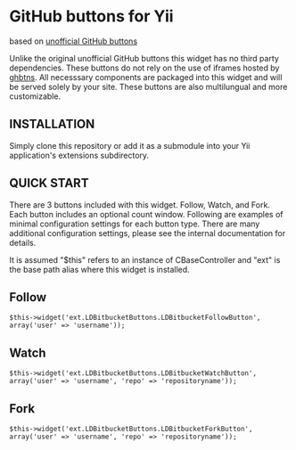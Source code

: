 GitHub buttons for Yii
=============================
based on [unofficial GitHub buttons](https://github.com/mdo/github-buttons)

Unlike the original unofficial GitHub buttons this widget has no third party dependencies. These buttons do not rely on the use of iframes hosted by [ghbtns](http://ghbtns.com/). All necesssary components are packaged into this widget and will be served solely by your site. These buttons are also multilungual and more customizable.

INSTALLATION
------------

Simply clone this repository or add it as a submodule into your Yii application's extensions subdirectory.

QUICK START
-----------

There are 3 buttons included with this widget. Follow, Watch, and Fork. Each button includes an optional count window.
Following are examples of minimal configuration settings for each button type. There are many additional configuration settings, please see the internal documentation for details.

It is assumed "$this" refers to an instance of CBaseController and "ext" is the base path alias where this widget is installed.

## Follow

	$this->widget('ext.LDBitbucketButtons.LDBitbucketFollowButton', array('user' => 'username'));

## Watch

	$this->widget('ext.LDBitbucketButtons.LDBitbucketWatchButton', array('user' => 'username', 'repo' => 'repositoryname'));

## Fork

	$this->widget('ext.LDBitbucketButtons.LDBitbucketForkButton', array('user' => 'username', 'repo' => 'repositoryname'));
